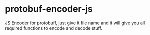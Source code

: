 # protobuf-encoder-js
JS Encoder for protobuff, just give it file name and it will give you all required functions to encode and decode stuff.
